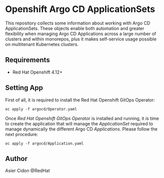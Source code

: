 # Openshift Argo CD ApplicationSets

This repository collects some information about working with Argo CD ApplicationSets. These objects enable both automation and greater flexibility when managing Argo CD Applications across a large number of clusters and within monorepos, plus it makes self-service usage possible on multitenant Kubernetes clusters.

## Requirements

- Red Hat Openshift 4.12+

## Setting App

First of all, it is required to install the Red Hat Openshift GitOps Operator:

```$bash
oc apply -f argocd/Operator.yaml
```

Once _Red Hat Openshift GitOps Operator_ is installed and running, it is time to create the application that will manage the _ApplicationSet_ required to manage dynamically the different Argo CD _Applications_. Please follow the next procedure: 

```$bash
oc apply -f argocd/Application.yaml
```

## Author

Asier Cidon @RedHat